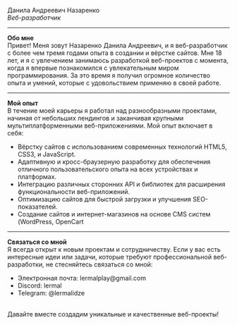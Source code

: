 Данила Андреевич Назаренко<br>
<i>Веб-разработчик</i>

--------------------------------------------------------------------------------------------------------

<b>Обо мне</b><br>
Привет! Меня зовут Назаренко Данила Андреевич, и я веб-разработчик с более чем тремя годами опыта в создании и вёрстке сайтов. Мне 18 лет, и я с увлечением занимаюсь разработкой веб-проектов с момента, когда я впервые познакомился с увлекательным миром программирования. За это время я получил огромное количество опыта и умений, которые с удовольствием применяю в своей работе.

--------------------------------------------------------------------------------------------------------

<b>Мой опыт</b><br>
В течение моей карьеры я работал над разнообразными проектами, начиная от небольших лендингов и заканчивая крупными мультиплатформенными веб-приложениями. Мой опыт включает в себя:
<ul><li>Вёрстку сайтов с использованием современных технологий HTML5, CSS3, и JavaScript.</li><li>Адаптивную и кросс-браузерную разработку для обеспечения отличного пользовательского опыта на всех устройствах и платформах.</li><li>Интеграцию различных сторонних API и библиотек для расширения функциональности веб-приложений.</li><li>Оптимизацию сайтов для быстрой загрузки и улучшения SEO-показателей.</li><li>Создание сайтов и интернет-магазинов на основе CMS систем (WordPress, OpenCart</li></ul>

--------------------------------------------------------------------------------------------------------

<b>Связаться со мной</b><br>
Я всегда открыт к новым проектам и сотрудничеству. Если у вас есть интересные идеи или задачи, которые требуют профессиональной веб-разработки, не стесняйтесь связаться со мной:
<ul><li>Электронная почта: lermalplay@gmail.com</li><li>Discord: lermal</li><li>Telegram: @lermalidze</li></ul><br>
Давайте вместе создадим уникальные и качественные веб-проекты!
